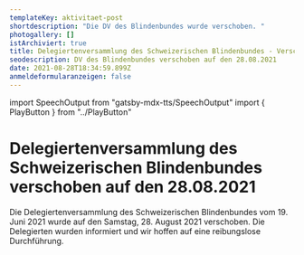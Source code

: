 ```yaml
---
templateKey: aktivitaet-post
shortdescription: "Die DV des Blindenbundes wurde verschoben. "
photogallery: []
istArchiviert: true
title: Delegiertenversammlung des Schweizerischen Blindenbundes - Verschoben
seodescription: DV des Blindenbundes verschoben auf den 28.08.2021
date: 2021-08-28T18:34:59.899Z
anmeldeformularanzeigen: false
---
```

import SpeechOutput from "gatsby-mdx-tts/SpeechOutput"
import { PlayButton } from "../PlayButton"

<SpeechOutput id="aktivitaet-delegiertenversammlung-blindenbund-2021-08-28" customPlayButton={PlayButton}>

# Delegiertenversammlung des Schweizerischen Blindenbundes verschoben auf den 28.08.2021

Die Delegiertenversammlung des Schweizerischen Blindenbundes vom 19. Juni 2021 wurde auf den Samstag, 28. August 2021 verschoben. 
Die Delegierten wurden informiert und wir hoffen auf eine reibungslose Durchführung. 

</SpeechOutput>